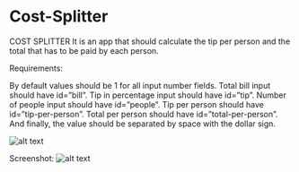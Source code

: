 # Cost-Splitter

COST SPLITTER
It is an app that should calculate the tip per person and the total that has to be paid by each person.

Requirements:

By default values should be 1 for all input number fields.
Total bill input should have id=”bill”.
Tip in percentage input should have id=”tip”.
Number of people input should have id=”people”.
Tip per person should have id=”tip-per-person”.
Total per person should have id=”total-per-person”.
And finally, the value should be separated by space with the dollar sign.

![alt text](github.com/adrioro/Cost-Splitter/images.css/writeUp.jpg)

Screenshot:
![alt text](github.com/adrioro/Cost-Splitter/images.css/ScreenShot02.png)

